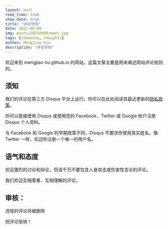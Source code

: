 ```yaml
---
layout: post
read_time: true
show_date: true
title: "评论守则"
date: 2021-09-09
img: posts/20210909/meet.jpg
tags: [comments, thoughts]
author: Mengjiao Liu
description: "评论守则"
---
```

欢迎来到 mengjiao-liu.github.io 的网站，这篇文章主要是用来阐述网站评论规则的。

## 须知
我们的评论在第三方 Disqus 平台上运行。你可以在此处阅读其最近更新的[隐私政策](https://help.disqus.com/terms-and-policies/disqus-privacy-policy)。

你可以直接使用 Disqus 或使用您的 Facebook、Twitter 或 Google 帐户注册 Disqus 个人资料。

与 Facebook 和 Google 的早期政策不同，Disqus 不要求你使用真实姓名。像 Twitter 一样，欢迎你注册一个唯一的用户名。

## 语气和态度
欢迎激烈的讨论和辩论，但请千万不要包含人身攻击或伤害性言论的评论。

我们欢迎互相尊重、互相理解的评论。

## 审核：
违规的评论将被删除


祝评论愉快！

